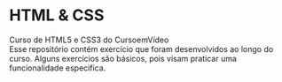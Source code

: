 # HTML & CSS
Curso de HTML5 e CSS3 do CursoemVídeo
<br>Esse repositório contém exercício que foram desenvolvidos ao longo do curso. Alguns exercícios são básicos, pois visam praticar uma funcionalidade especifica.
